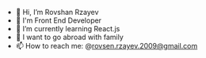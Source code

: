 - 👋 Hi, I’m Rovshan Rzayev
- 👀 I'm Front End Developer
- 🌱 I’m currently learning React.js
- 💞️ I want to go abroad with family
- 📫 How to reach me:
@rovsen.rzayev.2009@gmail.com

<!---
rovsenrza/rovsenrza is a ✨ special ✨ repository because its `README.md` (this file) appears on your GitHub profile.
You can click the Preview link to take a look at your changes.
--->
